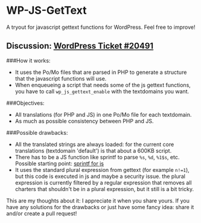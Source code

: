 WP-JS-GetText
=============

A tryout for javascript gettext functions for WordPress. Feel free to improve!

Discussion: [WordPress Ticket #20491](https://core.trac.wordpress.org/ticket/20491)
-----------------------------------------------------------------------------------

###How it works:
* It uses the Po/Mo files that are parsed in PHP to generate a structure that the javascript functions will use.
* When enqueueing a script that needs some of the js gettext functions, you have to call `wp_js_gettext_enable` with the textdomains you want. 

###Objectives:
* All translations (for PHP and JS) in one Po/Mo file for each textdomain.
* As much as possible consistency between PHP and JS.

###Possible drawbacks:
* All the translated strings are always loaded: for the current core translations (textdomain 'default') is that about a 600KB script.
* There has to be a JS function like sprintf to parse `%s`, `%d`, `%1$s`, etc. Possible starting point: [sprintf for js](https://github.com/kvz/phpjs/blob/master/functions/strings/sprintf.js)
* It uses the standard plural expression from gettext (for example `n!=1`), but this code is executed in js and maybe a security issue. the plural expression is currently filtered by a regular expression that removes all charters that shouldn't be in a plural expression, but it still is a bit tricky. 

This are my thoughts about it: I appreciate it when you share yours. If you have any solutions for the drawbacks or just have some fancy idea: share it and/or create a pull request!
